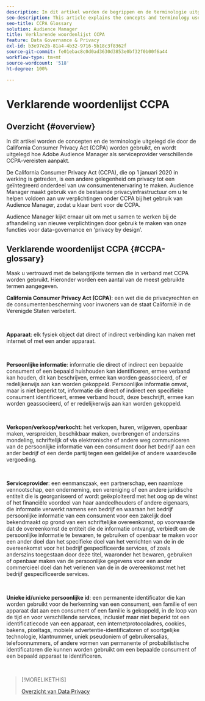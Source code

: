 ```yaml
---
description: In dit artikel worden de begrippen en de terminologie uitgelegd die in de California Consumer Privacy Act (CCPA) worden gebruikt, en wordt uitgelegd hoe Adobe Audience Manager verschillende CCPA-vereisten aanpakt.
seo-description: This article explains the concepts and terminology used by the California Consumer Privacy Act (CCPA), and how Adobe Audience Manager addresses various CCPA requirements.
seo-title: CCPA Glossary
solution: Audience Manager
title: Verklarende woordenlijst CCPA
feature: Data Governance & Privacy
exl-id: b3e97e2b-81a4-4b32-9716-5b18c3f8362f
source-git-commit: fe01ebac8c0d0ad3630d3853e0bf32f0b00f6a44
workflow-type: tm+mt
source-wordcount: '518'
ht-degree: 100%

---
```


# Verklarende woordenlijst CCPA

## Overzicht {#overview}

In dit artikel worden de concepten en de terminologie uitgelegd die door de California Consumer Privacy Act (CCPA) worden gebruikt, en wordt uitgelegd hoe Adobe Audience Manager als serviceprovider verschillende CCPA-vereisten aanpakt.

De California Consumer Privacy Act (CCPA), die op 1 januari 2020 in werking is getreden, is een andere gelegenheid om privacy tot een geïntegreerd onderdeel van uw consumentenervaring te maken. Audience Manager maakt gebruik van de bestaande privacyinfrastructuur om u te helpen voldoen aan uw verplichtingen onder CCPA bij het gebruik van Audience Manager, zodat u klaar bent voor de CCPA.

Audience Manager kijkt ernaar uit om met u samen te werken bij de afhandeling van nieuwe verplichtingen door gebruik te maken van onze functies voor data-governance en ‘privacy by design’.

## Verklarende woordenlijst CCPA {#CCPA-glossary}

Maak u vertrouwd met de belangrijkste termen die in verband met CCPA worden gebruikt. Hieronder worden een aantal van de meest gebruikte termen aangegeven.

**California Consumer Privacy Act (CCPA)**: een wet die de privacyrechten en de consumentenbescherming voor inwoners van de staat Californië in de Verenigde Staten verbetert.

 

**Apparaat**: elk fysiek object dat direct of indirect verbinding kan maken met internet of met een ander apparaat.

 

**Persoonlijke informatie**: informatie die direct of indirect een bepaalde consument of een bepaald huishouden kan identificeren, ermee verband kan houden, dit kan beschrijven, ermee kan worden geassocieerd, of er redelijkerwijs aan kan worden gekoppeld. Persoonlijke informatie omvat, maar is niet beperkt tot, informatie die direct of indirect een specifieke consument identificeert, ermee verband houdt, deze beschrijft, ermee kan worden geassocieerd, of er redelijkerwijs aan kan worden gekoppeld.

 

**Verkopen/verkoop/verkocht**: het verkopen, huren, vrijgeven, openbaar maken, verspreiden, beschikbaar maken, overbrengen of anderszins mondeling, schriftelijk of via elektronische of andere weg communiceren van de persoonlijke informatie van een consument door het bedrijf aan een ander bedrijf of een derde partij tegen een geldelijke of andere waardevolle vergoeding.

 

**Serviceprovider**: een eenmanszaak, een partnerschap, een naamloze vennootschap, een onderneming, een vereniging of een andere juridische entiteit die is georganiseerd of wordt geëxploiteerd met het oog op de winst of het financiële voordeel van haar aandeelhouders of andere eigenaars, die informatie verwerkt namens een bedrijf en waaraan het bedrijf persoonlijke informatie van een consument voor een zakelijk doel bekendmaakt op grond van een schriftelijke overeenkomst, op voorwaarde dat de overeenkomst de entiteit die de informatie ontvangt, verbiedt om de persoonlijke informatie te bewaren, te gebruiken of openbaar te maken voor een ander doel dan het specifieke doel van het verrichten van de in de overeenkomst voor het bedrijf gespecificeerde services, of zoals anderszins toegestaan door deze titel, waaronder het bewaren, gebruiken of openbaar maken van de persoonlijke gegevens voor een ander commercieel doel dan het verlenen van de in de overeenkomst met het bedrijf gespecificeerde services.

 

**Unieke id/unieke persoonlijke id**: een permanente identificator die kan worden gebruikt voor de herkenning van een consument, een familie of een apparaat dat aan een consument of een familie is gekoppeld, in de loop van de tijd en voor verschillende services, inclusief maar niet beperkt tot een identificatiecode van een apparaat, een internetprotocoladres, cookies, bakens, pixeltags, mobiele advertentie-identificatoren of soortgelijke technologie, klantnummer, uniek pseudoniem of gebruikersalias, telefoonnummers, of andere vormen van permanente of probabilistische identificatoren die kunnen worden gebruikt om een bepaalde consument of een bepaald apparaat te identificeren.

 

>[!MORELIKETHIS]
>
>[Overzicht van Data Privacy](/help/using/overview/data-security-and-privacy/data-privacy.md)
>
